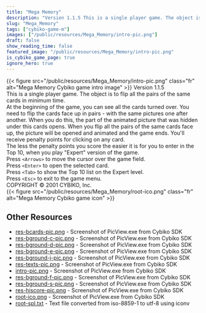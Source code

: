 ```yaml
---
title: "Mega Memory"
description: "Version 1.1.5 This is a single player game. The object is to flip all the pairs of the same cards in minimum time. At the beginning of the game, you can see all the cards turned over. You need to flip the cards face up in pairs - with the same pictures one after another. When y..."
slug: "Mega_Memory"
tags: ["cybiko-game-m"]
images: ["/public/resources/Mega_Memory/intro-pic.png"]
draft: false
show_reading_time: false
featured_image: "/public/resources/Mega_Memory/intro-pic.png"
is_cybiko_game_page: true
ignore_hero: true
---
```

{{< figure src="/public/resources/Mega_Memory/intro-pic.png" class="fr" alt="Mega Memory Cybiko game intro image" >}}
Version 1.1.5 \
This is a single player game. The object is to flip all the pairs of the same cards in minimum time. \
At the beginning of the game, you can see all the cards turned over. You need to flip the cards face up in pairs - with the same pictures one after another. When you do this, the part of the animated picture that was hidden under this cards opens. When you flip all the pairs of the same cards face up, the picture will be opened and animated and the game ends. You'll receive penalty points for clicking on any card. \
The less the penalty points you score the easier it is for you to enter in the Top 10, when you play "Expert" version of the game. \
Press `<Arrows>`  to move the cursor over the game field. \
Press `<Enter>`  to open the selected card. \
Press `<Tab>`  to show the Top 10 list on the Expert level. \
Press `<Esc>`  to exit to the game menu. \
COPYRIGHT © 2001 CYBIKO, Inc. \
 {{< figure src="/public/resources/Mega_Memory/root-ico.png" class="fr" alt="Mega Memory Cybiko game icon" >}}

## Other Resources
* [res-bcards-pic.png](/public/resources/Mega_Memory/res-bcards-pic.png) - Screenshot of PicView.exe from Cybiko SDK
* [res-bground-c-pic.png](/public/resources/Mega_Memory/res-bground-c-pic.png) - Screenshot of PicView.exe from Cybiko SDK
* [res-bground-d-pic.png](/public/resources/Mega_Memory/res-bground-d-pic.png) - Screenshot of PicView.exe from Cybiko SDK
* [res-bground-e-pic.png](/public/resources/Mega_Memory/res-bground-e-pic.png) - Screenshot of PicView.exe from Cybiko SDK
* [res-bground-j-pic.png](/public/resources/Mega_Memory/res-bground-j-pic.png) - Screenshot of PicView.exe from Cybiko SDK
* [res-texts-pic.png](/public/resources/Mega_Memory/res-texts-pic.png) - Screenshot of PicView.exe from Cybiko SDK
* [intro-pic.png](/public/resources/Mega_Memory/intro-pic.png) - Screenshot of PicView.exe from Cybiko SDK
* [res-bground-f-pic.png](/public/resources/Mega_Memory/res-bground-f-pic.png) - Screenshot of PicView.exe from Cybiko SDK
* [res-bground-s-pic.png](/public/resources/Mega_Memory/res-bground-s-pic.png) - Screenshot of PicView.exe from Cybiko SDK
* [res-hiscore-pic.png](/public/resources/Mega_Memory/res-hiscore-pic.png) - Screenshot of PicView.exe from Cybiko SDK
* [root-ico.png](/public/resources/Mega_Memory/root-ico.png) - Screenshot of PicView.exe from Cybiko SDK
* [root-spl.txt](/public/resources/Mega_Memory/root-spl.txt) - Text file converted from iso-8859-1 to utf-8 using iconv
